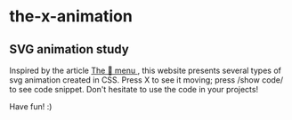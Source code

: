 # the-x-animation
## SVG animation study

Inspired by the article [The 🍔 menu
](https://uxdesign.cc/the-menu-210bec7ad80c), this website presents several types of svg animation created in CSS. 
Press X to see it moving; press /show code/ to see code snippet. Don't hesitate to use the code in your projects!

Have fun! :)